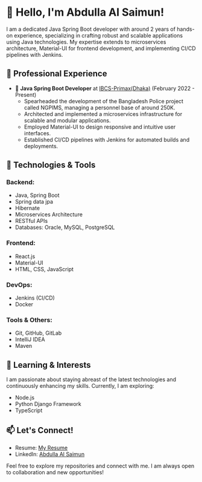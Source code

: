 # 👋 Hello, I'm Abdulla Al Saimun!

I am a dedicated Java Spring Boot developer with around 2 years of hands-on experience, specializing in crafting robust and scalable applications using Java technologies. My expertise extends to microservices architecture, Material-UI for frontend development, and implementing CI/CD pipelines with Jenkins.

## 💼 Professional Experience

- 🔧 **Java Spring Boot Developer** at [IBCS-Primax(Dhaka)](https://www.ibcs-primax.com/) (February 2022 - Present)
  - Spearheaded the development of the Bangladesh Police project called NGPIMS, managing a personnel base of around 250K.
  - Architected and implemented a microservices infrastructure for scalable and modular applications.
  - Employed Material-UI to design responsive and intuitive user interfaces.
  - Established CI/CD pipelines with Jenkins for automated builds and deployments.

## 🚀 Technologies & Tools

### Backend:
- Java, Spring Boot
- Spring data jpa
- Hibernate
- Microservices Architecture
- RESTful APIs
- Databases: Oracle, MySQL, PostgreSQL

### Frontend:
- React.js
- Material-UI
- HTML, CSS, JavaScript

### DevOps:
- Jenkins (CI/CD)
- Docker

### Tools & Others:
- Git, GitHub, GitLab
- IntelliJ IDEA
- Maven

## 🌱 Learning & Interests

I am passionate about staying abreast of the latest technologies and continuously enhancing my skills. Currently, I am exploring:

- Node.js
- Python Django Framework
- TypeScript

## 📫 Let's Connect!

- Resume: [My Resume](https://abdullahsaimun.github.io/my-resume/)
- LinkedIn: [Abdulla Al Saimun](https://www.linkedin.com/in/abdulla-al-saimun)
  
Feel free to explore my repositories and connect with me. I am always open to collaboration and new opportunities!
